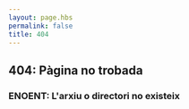 ```yaml
---
layout: page.hbs
permalink: false
title: 404
---
```

## 404: Pàgina no trobada
### ENOENT: L'arxiu o directori no existeix
